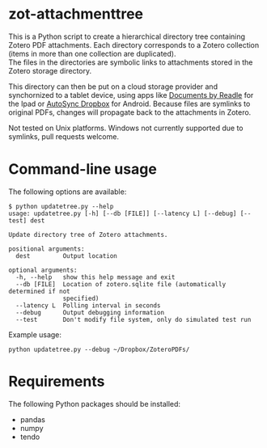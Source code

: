 # zot-attachmenttree

This is a Python script to create a hierarchical directory tree containing Zotero PDF attachments.
Each directory corresponds to a Zotero collection (items in more than one collection are duplicated).  
The files in the directories are symbolic links to attachments stored in the Zotero storage directory.

This directory can then be put on a cloud storage provider and synchornized to a tablet device, using apps like [Documents by Readle](https://readdle.com/products/documents) for the Ipad or [AutoSync Dropbox](https://play.google.com/store/apps/details?id=com.ttxapps.dropsync&hl=en) for Android.   Because files are symlinks to original PDFs, changes will propagate back to the attachments in Zotero.

Not tested on Unix platforms.  Windows not currently supported due to symlinks, pull requests welcome.


# Command-line usage

The following options are available:

```
$ python updatetree.py --help
usage: updatetree.py [-h] [--db [FILE]] [--latency L] [--debug] [--test] dest

Update directory tree of Zotero attachments.

positional arguments:
  dest         Output location

optional arguments:
  -h, --help   show this help message and exit
  --db [FILE]  Location of zotero.sqlite file (automatically determined if not
               specified)
  --latency L  Polling interval in seconds
  --debug      Output debugging information
  --test       Don't modify file system, only do simulated test run
```

Example usage:
```
python updatetree.py --debug ~/Dropbox/ZoteroPDFs/
```

# Requirements

The following Python packages should be installed:

* pandas
* numpy
* tendo
